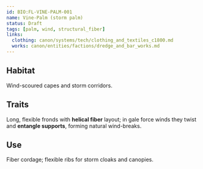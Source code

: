 ```yaml
---
id: BIO:FL-VINE-PALM-001
name: Vine-Palm (storm palm)
status: Draft
tags: [palm, wind, structural_fiber]
links:
  clothing: canon/systems/tech/clothing_and_textiles_c1800.md
  works: canon/entities/factions/dredge_and_bar_works.md
---
```


## Habitat
Wind-scoured capes and storm corridors.

## Traits
Long, flexible fronds with **helical fiber** layout; in gale force winds they twist and **entangle supports**, forming natural wind-breaks.

## Use
Fiber cordage; flexible ribs for storm cloaks and canopies.
